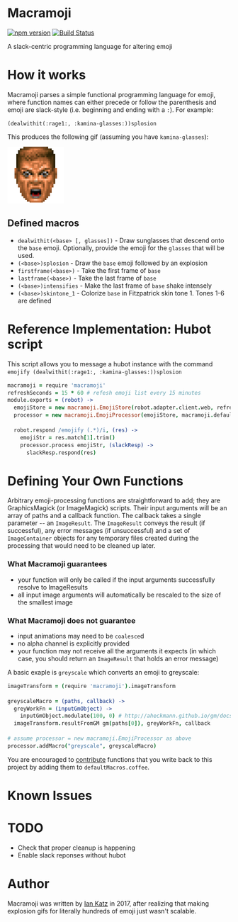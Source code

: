 # Macramoji
[![npm version](https://badge.fury.io/js/macramoji.svg)](https://badge.fury.io/js/macramoji)
[![Build Status](https://travis-ci.org/ifreecarve/macramoji.svg)](https://travis-ci.org/ifreecarve/macramoji)

A slack-centric programming language for altering emoji

# How it works

Macramoji parses a simple functional programming language for emoji, where function names can either precede or follow the parenthesis and emoji are slack-style (i.e. beginning and ending with a `:`).  For example:

```
(dealwithit(:rage1:, :kamina-glasses:))splosion
```

This produces the following gif (assuming you have `kamina-glasses`):

![dealwithit-rage1-kamina-glasses-splosion](doc/dealwithit-rage1-kamina-glasses-splosion.gif)

## Defined macros

* `dealwithit(<base> [, glasses])` - Draw sunglasses that descend onto the `base` emoji.  Optionally, provide the emoji for the `glasses` that will be used.
* `(<base>)splosion` - Draw the `base` emoji followed by an explosion
* `firstframe(<base>)` - Take the first frame of `base`
* `lastframe(<base>)` - Take the last frame of `base`
* `(<base>)intensifies` - Make the last frame of `base` shake intensely
* `(<base>)skintone_1` - Colorize `base` in Fitzpatrick skin tone 1.  Tones 1-6 are defined


# Reference Implementation: Hubot script

This script allows you to message a hubot instance with the command `emojify (dealwithit(:rage1:, :kamina-glasses:))splosion`

```coffee
macramoji = require 'macramoji'
refreshSeconds = 15 * 60 # refesh emoji list every 15 minutes
module.exports = (robot) ->
  emojiStore = new macramoji.EmojiStore(robot.adapter.client.web, refreshSeconds)
  processor = new macramoji.EmojiProcessor(emojiStore, macramoji.defaultMacros)

  robot.respond /emojify (.*)/i, (res) ->
    emojiStr = res.match[1].trim()
    processor.process emojiStr, (slackResp) ->
      slackResp.respond(res)
```

# Defining Your Own Functions

Arbitrary emoji-processing functions are straightforward to add; they are GraphicsMagick (or ImageMagick) scripts.  Their input arguments will be an array of paths and a callback function.  The callback takes a single parameter -- an `ImageResult`.  The `ImageResult` conveys the result (if successful), any error messages (if unsuccessful) and a set of `ImageContainer` objects for any temporary files created during the processing that would need to be cleaned up later.

### What Macramoji guarantees

* your function will only be called if the input arguments successfully resolve to ImageResults
* all input image arguments will automatically be rescaled to the size of the smallest image


### What Macramoji does not guarantee

* input animations may need to be `coalesce`d
* no alpha channel is explicitly provided
* your function may not receive all the arguments it expects (in which case, you should return an `ImageResult` that holds an error message)


A basic exaple is `greyscale` which converts an emoji to greyscale:

```coffee
imageTransform = (require 'macramoji').imageTransform

greyscaleMacro = (paths, callback) ->
  greyWorkFn = (inputGmObject) ->
    inputGmObject.modulate(100, 0) # http://aheckmann.github.io/gm/docs.html#modulate
  imageTransform.resultFromGM gm(paths[0]), greyWorkFn, callback

# assume processor = new macramoji.EmojiProcessor as above
processor.addMacro("greyscale", greyscaleMacro)
```

You are encouraged to [contribute](CONTRIBUTING.md) functions that you write back to this project by adding them to `defaultMacros.coffee`.

# Known Issues


# TODO

* Check that proper cleanup is happening
* Enable slack reponses without hubot

# Author

Macramoji was written by [Ian Katz](mailto:ianfixes@gmail.com) in 2017, after realizing that making explosion gifs for literally hundreds of emoji just wasn't scalable.
